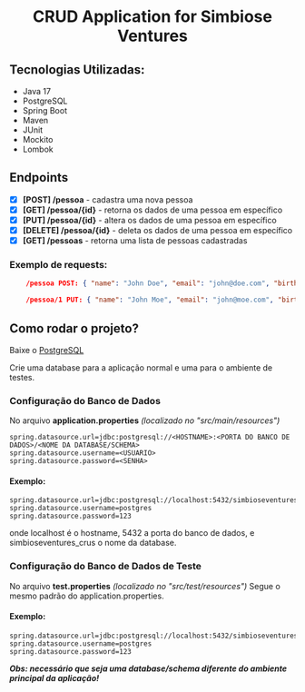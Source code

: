 # <p align="center">CRUD Application for Simbiose Ventures</p>

## Tecnologias Utilizadas:

- Java 17
- PostgreSQL
- Spring Boot
- Maven
- JUnit
- Mockito
- Lombok

## Endpoints

- [x] <b>[POST] /pessoa</b> - cadastra uma nova pessoa
- [x] <b>[GET] /pessoa/{id}</b> - retorna os dados de uma pessoa em específico
- [x] <b>[PUT] /pessoa/{id}</b> - altera os dados de uma pessoa em específico
- [x] <b>[DELETE] /pessoa/{id}</b> - deleta os dados de uma pessoa em específico
- [x] <b>[GET] /pessoas</b> - retorna uma lista de pessoas cadastradas

### Exemplo de requests:
```json
    /pessoa POST: { "name": "John Doe", "email": "john@doe.com", "birthDate": "2000-01-01" }

    /pessoa/1 PUT: { "name": "John Moe", "email": "john@moe.com", "birthDate": "2001-01-01" }
```
## Como rodar o projeto?

Baixe o <a href="https://www.postgresql.org/download/">PostgreSQL</a> <br>

Crie uma database para a aplicação normal e uma para o ambiente de testes.

### Configuração do Banco de Dados

No arquivo <b>application.properties</b> <i>(localizado no "src/main/resources")</i>

```properties
spring.datasource.url=jdbc:postgresql://<HOSTNAME>:<PORTA DO BANCO DE DADOS>/<NOME DA DATABASE/SCHEMA>
spring.datasource.username=<USUARIO>
spring.datasource.password=<SENHA>
```

#### Exemplo:
```properties
spring.datasource.url=jdbc:postgresql://localhost:5432/simbioseventures_crud
spring.datasource.username=postgres
spring.datasource.password=123
```

onde localhost é o hostname, 5432 a porta do banco de dados, e simbioseventures_crus o nome da database.

### Configuração do Banco de Dados de Teste
No arquivo <b>test.properties</b> <i>(localizado no "src/test/resources")</i>
Segue o mesmo padrão do application.properties.

#### Exemplo:
```properties
spring.datasource.url=jdbc:postgresql://localhost:5432/simbioseventures_crud_test
spring.datasource.username=postgres
spring.datasource.password=123
```
<i><b>Obs: necessário que seja uma database/schema diferente do ambiente principal da aplicação!</b></i>
